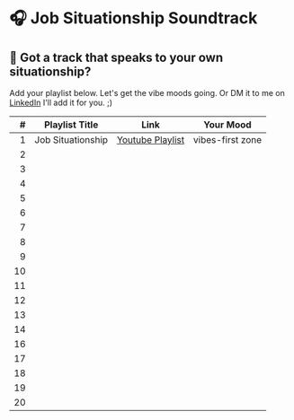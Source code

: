# 🎧 Job Situationship Soundtrack

## 💌 Got a track that speaks to your own situationship?

Add your playlist below. Let's get the vibe moods going. Or DM it to me on [LinkedIn](https://linkedin.com/in/marifedomanski) I'll add it for you. ;)

| # | Playlist Title | Link | Your Mood |
|--:|------------|--------|--------|
| 1 | Job Situationship | [Youtube Playlist ](https://www.youtube.com/playlist?list=PLRjqIndiRL-p52s8UWm3GsXYfDF2Ut9X5)| vibes-first zone | 
| 2 |  |  |  | 
| 3 |  |  |  | 
| 4 | |  |  | 
| 5 |  |  |  | 
| 6 |  |  |  | 
| 7 |  |  | | 
| 8 |  |  |  | 
| 9 |  |  |  | 
|10 |  | |  | 
|11 |  |  |  | 
|12 |  |  |  | 
|13 |  |  |  | 
|14 |  |  |  |
|16 |  |  |  |
|17 |  |  |  |
|18 | |  |  |
|19 |  |  | 
|20 |  |  |  |
